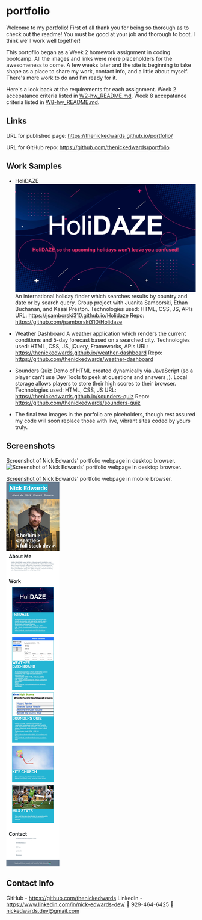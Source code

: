 # portfolio
Welcome to my portfolio! First of all thank you for being so thorough as to check out the readme! You must be good at your job and thorough to boot. I think we'll work well together!

This portoflio began as a Week 2 homework assignment in coding bootcamp. All the images and links were mere placeholders for the awesomeness to come.  A few weeks later and the site is beginning to take shape as a place to share my work, contact info, and a little about myself. There's more work to do and I'm ready for it.

Here's a look back at the requirements for each assignment.
Week 2 accepatance criteria listed in [W2-hw_README.md](W2-hw_README.md).
Week 8 accepatance criteria listed in [W8-hw_README.md](W8-hw_README.md).
## Links
URL for published page: https://thenickedwards.github.io/portfolio/

URL for GitHub repo: https://github.com/thenickedwards/portfolio
## Work Samples
* HoliDAZE
![Screenshot of HoliDAZE group project webpage in desktop browser.](images/holidaze-plac.jpeg)
An international holiday finder which searches results by country and date or by search query.  Group project with Juanita Samborski, Ethan Buchanan, and Kasai Preston. Technologies used: HTML, CSS, JS, APIs
URL: https://jsamborski310.github.io/Holidaze
Repo: https://github.com/jsamborski310/Holidaze

* Weather Dashboard
A weather application which renders the current conditions and 5-day forecast based on a searched city. Technologies used: HTML, CSS, JS, jQuery, Frameworks, APIs
URL: https://thenickedwards.github.io/weather-dashboard
Repo: https://github.com/thenickedwards/weather-dashboard

* Sounders Quiz
Demo of HTML created dynamically via JavaScript (so a player can’t use Dev Tools to peek at questions and answers ;).  Local storage allows players to store their high scores to their browser. Technologies used: HTML, CSS, JS
URL: https://thenickedwards.github.io/sounders-quiz
Repo: https://github.com/thenickedwards/sounders-quiz

* The final two images in the porfolio are plceholders, though rest assured my code will soon replace those with live, vibrant sites coded by yours truly.

## Screenshots
Screenshot of Nick Edwards' portfolio webpage in desktop browser.
![Screenshot of Nick Edwards' portfolio webpage in desktop browser.](screencapture-nick_edwards-portfolio-update_2022Jan.png)

Screenshot of Nick Edwards' portfolio webpage in mobile browser.
![Screenshot of Nick Edwards' portfolio webpage in mobile browser.](screencapture-nick_edwards-portfolio_mobile-update_2022Jan.jpg)

## Contact Info
GitHub - https://github.com/thenickedwards
LinkedIn - https://www.linkedin.com/in/nick-edwards-dev/
📱 929-464-6425
📧 nickedwards.dev@gmail.com